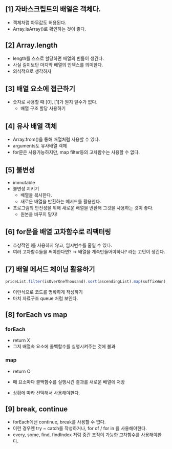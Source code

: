 ## [1] 자바스크립트의 배열은 객체다.

- 객체처럼 아무값도 허용된다.
- Array.isArray()로 확인하는 것이 좋다.

## [2] Array.length

- length를 스스로 할당하면 배열의 빈틈이 생긴다.
- 사실 길이보단 마지막 배열의 인덱스를 의미한다.
- 의식적으로 생각하자

## [3] 배열 요소에 접근하기

- 숫자로 사용할 때 [0], [1]가 뭔지 알수가 없다.
  - 배열 구조 할당 사용하기

## [4] 유사 배열 객체

- Array.from()을 통해 배열처럼 사용할 수 있다.
- arguments도 유사배열 객체
- for문은 사용가능하지만, map filter등의 고차함수는 사용할 수 없다.

## [5] 불변성

- immutable
- 불변성 지키기
  - 배열을 복사한다.
  - 새로운 배열을 반환하는 메서드를 활용한다.
- 프로그램의 안전성을 위해 새로운 배열을 반환해 그것을 사용하는 것이 좋다.
  - 원본을 바꾸지 말자!

## [6] for문을 배열 고차함수로 리팩터링

- 추상적인 i를 사용하지 않고, 임시변수를 줄일 수 있다.
- 여러 고차함수들을 써야한다면? → 배열을 계속만들어야하나? 라는 고민이 생긴다.

## [7] 배열 메서드 체이닝 활용하기

```jsx
priceList.filter(isOverOneThousand).sort(ascendingList).map(suffixWon);
```

- 이런식으로 코드를 명확하게 작성하기
- 마치 자료구조 queue 처럼 보인다.

## [8] forEach vs map

### forEach

- return X
- 그저 배열속 요소에 콜백함수를 실행시켜주는 것에 불과

### map

- return O
- 매 요소마다 콜백함수를 실행시킨 결과를 새로운 배열에 저장

- 상황에 따라 선택해서 사용해야한다.

## [9] break, continue

- forEach에선 continue, break를 사용할 수 없다.
- 이런 경우엔 try ~ catch를 작성하거나, for of / for in 을 사용해야한다.
- every, some, find, findIndex 처럼 중간 조작이 가능한 고차함수를 사용해야한다.

